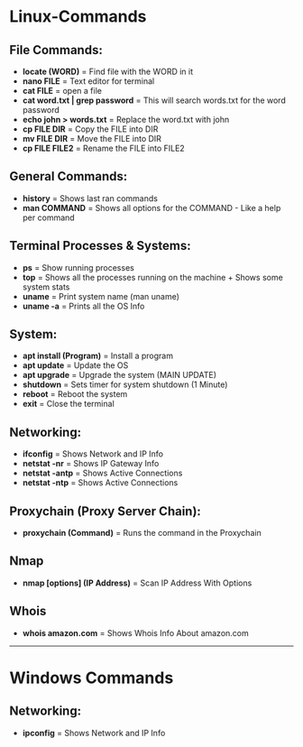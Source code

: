 # Linux-Commands

## File Commands:

* **locate (WORD)** = Find file with the WORD in it<br>
* **nano FILE** = Text editor for terminal<br>
* **cat FILE** = open a file<br>
* **cat word.txt | grep password** = This will search words.txt for the word password<br>
* **echo john > words.txt** = Replace the word.txt with john<br>
* **cp FILE DIR** =  Copy the FILE into DIR<br>
* **mv FILE DIR** =  Move the FILE into DIR<br>
* **cp FILE FILE2** =  Rename the FILE into FILE2<br>

## General Commands:

* **history** = Shows last ran commands<br>
* **man COMMAND** = Shows all options for the COMMAND - Like a help per command<br>

## Terminal Processes & Systems:

* **ps** = Show running processes<br>
* **top** = Shows all the processes running on the machine + Shows some system stats<br>
* **uname** = Print system name (man uname)<br>
* **uname -a** = Prints all the OS Info<br>

## System:

* **apt install (Program)** = Install a program<br>
* **apt update** = Update the OS<br>
* **apt upgrade** = Upgrade the system (MAIN UPDATE)<br>
* **shutdown** = Sets timer for system shutdown (1 Minute)<br>
* **reboot** = Reboot the system<br>
* **exit** = Close the terminal<br>

## Networking:

* **ifconfig** = Shows Network and IP Info<br>
* **netstat -nr** = Shows IP Gateway Info<br>
* **netstat -antp** = Shows Active Connections<br>
* **netstat -ntp** = Shows Active Connections<br>

## Proxychain (Proxy Server Chain):

* **proxychain (Command)** = Runs the command in the Proxychain<br>

## Nmap
* **nmap [options] (IP Address)** = Scan IP Address With Options

## Whois
* **whois amazon.com** = Shows Whois Info About amazon.com

<hr>

# Windows Commands

## Networking:

* **ipconfig** = Shows Network and IP Info
